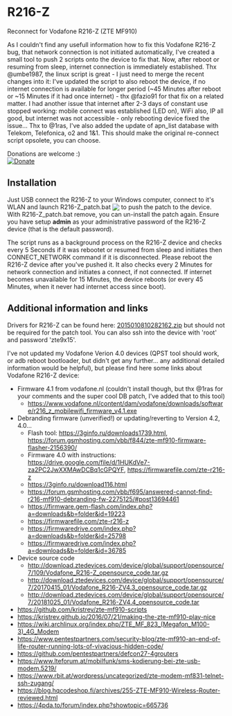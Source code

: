 # R216-Z
Reconnect for Vodafone R216-Z (ZTE MF910)

As I couldn't find any usefull information how to fix this Vodafone R216-Z bug, that network connection is not initiated automatically, I've created a small tool to push 2 scripts onto the device to fix that. Now, after reboot or resuming from sleep, internet connection is immediately established. 
Thx @umbe1987, the linux script is great - I just need to merge the recent changes into it:
I've updated the script to also reboot the device, if no internet connection is available for longer period (~45 Minutes after reboot or ~15 Minutes if it had once internet) - thx @fazio91 for that fix on a related matter.
I had another issue that internet after 2-3 days of constant use stopped working: mobile connect was established (LED on), WiFi also, IP all good, but internet was not accessible - only rebooting device fixed the issue...
Thx to @1ras, I've also added the update of apn_list database with Telekom, Telefonica, o2 and 1&1. This should make the original re-connect script opsolete, you can choose.

Donations are welcome :)<br>
[![Donate](https://www.paypalobjects.com/en_US/i/btn/btn_donate_SM.gif)](https://www.paypal.com/cgi-bin/webscr?cmd=_s-xclick&hosted_button_id=83VK6A6D3MCRS&source=url)

## Installation
Just USB connect the R216-Z to your Windows computer, connect to it's WLAN and launch R216-Z_patch.bat <a href="https://github.com/cosote/R216-Z/archive/refs/tags/R216-Z_patch_v0.2.zip"><img valign="bottom" src="https://img.shields.io/github/downloads/cosote/R216-Z/total"></a> to push the patch to the device.
With R216-Z_patch.bat remove, you can un-install the patch again. Ensure you have setup **admin** as your administrative password of the R216-Z device (that is the default password).

The script runs as a background process on the R216-Z device and checks every 5 Seconds if it was rebootet or resumed from sleep and initiates then CONNECT_NETWORK command if it is disconnected. Please reboot the R216-Z device after you've pushed it.
It also checks every 2 Minutes for network connection and initiates a connect, if not connected. If internet becomes unavailable for 15 Minutes, the device reboots (or every 45 Minutes, when it never had internet access since boot).

## Additional information and links
Drivers for R216-Z can be found here: [2015010810282162.zip](http://download.pcdcdn.com/download.php?file=f0ccf6b7e75ec4c92e651dfbef4e3951) but should not be required for the patch tool.
You can also ssh into the device with 'root' and password 'zte9x15'.

I've not updated my Vodafone Verion 4.0 devices (QPST tool should work, or adb reboot bootloader, but didn't get any further... any additional detailed information would be helpful), but please find here some links about Vodafone R216-Z device:
- Firmware 4.1 from vodafone.nl (couldn't install though, but thx @1ras for your comments and the super cool DB patch, I've added that to this tool)
  - https://www.vodafone.nl/content/dam/vodafone/downloads/software/r216_z_mobilewifi_firmware_v4.1.exe
- Debranding firmware (unverified!) or updating/reverting to Version 4.2, 4.0...
  - Flash tool: https://3ginfo.ru/downloads1739.html, https://forum.gsmhosting.com/vbb/f844/zte-mf910-firmware-flasher-2156390/
  - Firmware 4.0 with instructions: https://drive.google.com/file/d/1HUKdVe7-za2PC2JwXXMAwDCBq1cGPQYF, https://firmwarefile.com/zte-r216-z
  - https://3ginfo.ru/download116.html
  - https://forum.gsmhosting.com/vbb/f695/answered-cannot-find-r216-mf910-debranding-fw-2275125/#post13694461
  - https://firmware.gem-flash.com/index.php?a=downloads&b=folder&id=19223
  - https://firmwarefile.com/zte-r216-z
  - https://firmwaredrive.com/index.php?a=downloads&b=folder&id=25798
  - https://firmwaredrive.com/index.php?a=downloads&b=folder&id=36785
- Device source code
  - http://download.ztedevices.com/device/global/support/opensource/7/109/Vodafone_R216-Z_opensource_code.tar.gz
  - http://download.ztedevices.com/device/global/support/opensource/7/20170415_01/Vodafone_R216-ZV4.3_opensource_code.tar.gz
  - http://download.ztedevices.com/device/global/support/opensource/7/20181025_01/Vodafone_R216-ZV4.4_opensource_code.tar
- https://github.com/kristrev/zte-mf910-scripts
- https://kristrev.github.io/2016/07/21/making-the-zte-mf910-play-nice
- https://wiki.archlinux.org/index.php/ZTE_MF_823_(Megafon_M100-3)_4G_Modem
- https://www.pentestpartners.com/security-blog/zte-mf910-an-end-of-life-router-running-lots-of-vivacious-hidden-code/
- https://github.com/pentestpartners/defcon27-4grouters
- https://www.lteforum.at/mobilfunk/sms-kodierung-bei-zte-usb-modem.5219/
- https://www.rbit.at/wordpress/uncategorized/zte-modem-mf831-telnet-ssh-zugang/
- https://blog.hqcodeshop.fi/archives/255-ZTE-MF910-Wireless-Router-reviewed.html
- https://4pda.to/forum/index.php?showtopic=665736
